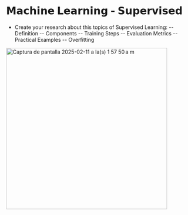 # 𝗠𝗮𝗰𝗵𝗶𝗻𝗲 𝗟𝗲𝗮𝗿𝗻𝗶𝗻𝗴  -  𝗦𝘂𝗽𝗲𝗿𝘃𝗶𝘀𝗲𝗱

- Create your research about this topics of Supervised Learning:
	-- Definition
	-- Components
	-- Training Steps
	-- Evaluation Metrics
	-- Practical Examples
	-- Overfitting

<img width="438" alt="Captura de pantalla 2025-02-11 a la(s) 1 57 50 a m" src="https://github.com/user-attachments/assets/15214b5c-d349-4f91-9e80-a2ce651dcba9" />
